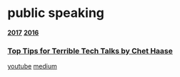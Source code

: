 
# public speaking 

**[2017](#2017)** **[2016](#2016)**

### [Top Tips for Terrible Tech Talks by Chet Haase](#2017)
[youtube](https://www.youtube.com/watch?v=osVpqz10UP8)
[medium](https://medium.com/@chethaase/presenting-presenting-17233fa13aa5)
